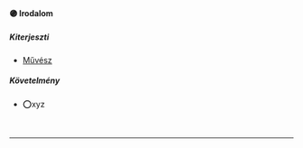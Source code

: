 #### 🟣 Irodalom

##### Kiterjeszti
- [Művész](../kepzettsegek/muvesz.md)

##### Követelmény
- ⭕xyz

<br />

---
